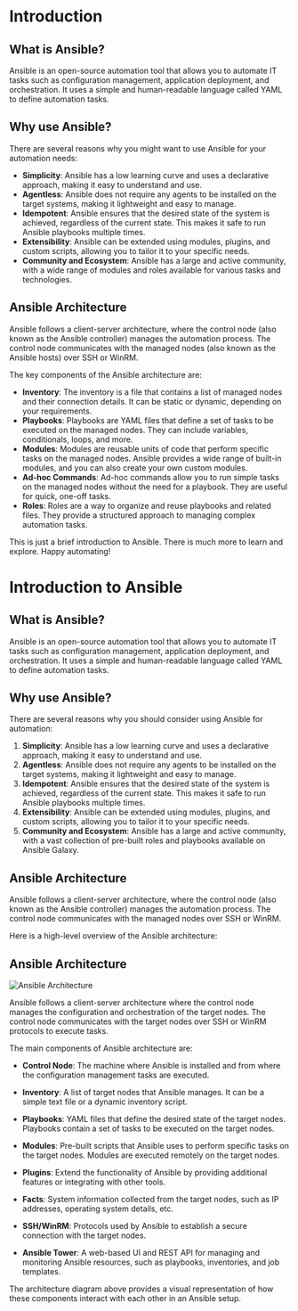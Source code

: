 # Introduction

## What is Ansible?

Ansible is an open-source automation tool that allows you to automate IT tasks such as configuration management, application deployment, and orchestration. It uses a simple and human-readable language called YAML to define automation tasks.

## Why use Ansible?

There are several reasons why you might want to use Ansible for your automation needs:

- **Simplicity**: Ansible has a low learning curve and uses a declarative approach, making it easy to understand and use.
- **Agentless**: Ansible does not require any agents to be installed on the target systems, making it lightweight and easy to manage.
- **Idempotent**: Ansible ensures that the desired state of the system is achieved, regardless of the current state. This makes it safe to run Ansible playbooks multiple times.
- **Extensibility**: Ansible can be extended using modules, plugins, and custom scripts, allowing you to tailor it to your specific needs.
- **Community and Ecosystem**: Ansible has a large and active community, with a wide range of modules and roles available for various tasks and technologies.

## Ansible Architecture

Ansible follows a client-server architecture, where the control node (also known as the Ansible controller) manages the automation process. The control node communicates with the managed nodes (also known as the Ansible hosts) over SSH or WinRM.

The key components of the Ansible architecture are:

- **Inventory**: The inventory is a file that contains a list of managed nodes and their connection details. It can be static or dynamic, depending on your requirements.
- **Playbooks**: Playbooks are YAML files that define a set of tasks to be executed on the managed nodes. They can include variables, conditionals, loops, and more.
- **Modules**: Modules are reusable units of code that perform specific tasks on the managed nodes. Ansible provides a wide range of built-in modules, and you can also create your own custom modules.
- **Ad-hoc Commands**: Ad-hoc commands allow you to run simple tasks on the managed nodes without the need for a playbook. They are useful for quick, one-off tasks.
- **Roles**: Roles are a way to organize and reuse playbooks and related files. They provide a structured approach to managing complex automation tasks.

This is just a brief introduction to Ansible. There is much more to learn and explore. Happy automating!
# Introduction to Ansible

## What is Ansible?
Ansible is an open-source automation tool that allows you to automate IT tasks such as configuration management, application deployment, and orchestration. It uses a simple and human-readable language called YAML to define automation tasks.

## Why use Ansible?
There are several reasons why you should consider using Ansible for automation:

1. **Simplicity**: Ansible has a low learning curve and uses a declarative approach, making it easy to understand and use.
2. **Agentless**: Ansible does not require any agents to be installed on the target systems, making it lightweight and easy to manage.
3. **Idempotent**: Ansible ensures that the desired state of the system is achieved, regardless of the current state. This makes it safe to run Ansible playbooks multiple times.
4. **Extensibility**: Ansible can be extended using modules, plugins, and custom scripts, allowing you to tailor it to your specific needs.
5. **Community and Ecosystem**: Ansible has a large and active community, with a vast collection of pre-built roles and playbooks available on Ansible Galaxy.

## Ansible Architecture
Ansible follows a client-server architecture, where the control node (also known as the Ansible controller) manages the automation process. The control node communicates with the managed nodes over SSH or WinRM.

Here is a high-level overview of the Ansible architecture:

## Ansible Architecture

![Ansible Architecture](https://example.com/ansible_architecture_diagram.png)

Ansible follows a client-server architecture where the control node manages the configuration and orchestration of the target nodes. The control node communicates with the target nodes over SSH or WinRM protocols to execute tasks.

The main components of Ansible architecture are:

- **Control Node**: The machine where Ansible is installed and from where the configuration management tasks are executed.

- **Inventory**: A list of target nodes that Ansible manages. It can be a simple text file or a dynamic inventory script.

- **Playbooks**: YAML files that define the desired state of the target nodes. Playbooks contain a set of tasks to be executed on the target nodes.

- **Modules**: Pre-built scripts that Ansible uses to perform specific tasks on the target nodes. Modules are executed remotely on the target nodes.

- **Plugins**: Extend the functionality of Ansible by providing additional features or integrating with other tools.

- **Facts**: System information collected from the target nodes, such as IP addresses, operating system details, etc.

- **SSH/WinRM**: Protocols used by Ansible to establish a secure connection with the target nodes.

- **Ansible Tower**: A web-based UI and REST API for managing and monitoring Ansible resources, such as playbooks, inventories, and job templates.

The architecture diagram above provides a visual representation of how these components interact with each other in an Ansible setup.
